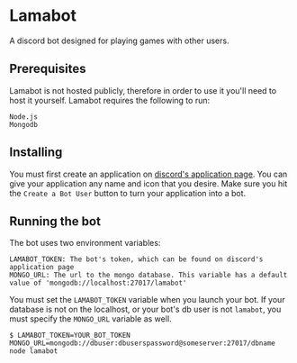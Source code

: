 # Lamabot
A discord bot designed for playing games with other users.

## Prerequisites

Lamabot is not hosted publicly, therefore in order to use it you'll need to host it yourself. Lamabot requires the following to run:

```
Node.js
Mongodb
```

## Installing

You must first create an application on [discord's application page](https://discordapp.com/developers/applications/me). You can give your application any name and icon that you desire. Make sure you hit the `Create a Bot User` button to turn your application into a bot.

## Running the bot

The bot uses two environment variables:

```
LAMABOT_TOKEN: The bot's token, which can be found on discord's application page
MONGO_URL: The url to the mongo database. This variable has a default value of 'mongodb://localhost:27017/lamabot'
```

You must set the ``LAMABOT_TOKEN`` variable when you launch your bot. If your database is not on the localhost, or your bot's db user is not ``lamabot``, you must specify the ``MONGO_URL`` variable as well.

```
$ LAMABOT_TOKEN=YOUR_BOT_TOKEN MONGO_URL=mongodb://dbuser:dbuserspassword@someserver:27017/dbname node lamabot
```
